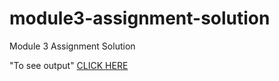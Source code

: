 # module3-assignment-solution

Module 3 Assignment Solution

"To see output" <a href="https://jayudoye.github.io/module3-assignment-solution/index.html" rel="nofollow">CLICK HERE</a> 
